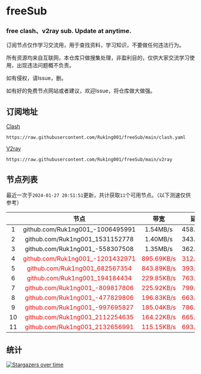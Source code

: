 # freeSub
### free clash、v2ray sub. Update at anytime.

订阅节点仅作学习交流用，用于查找资料，学习知识，不要做任何违法行为。

所有资源均来自互联网，本仓库只做搜集处理，非盈利目的，仅供大家交流学习使用，出现违法问题概不负责。

如有侵权，请Issue，删。

如有好的免费节点网站或者建议，欢迎Issue，将仓库做大做强。

## 订阅地址
[Clash](https://raw.githubusercontent.com/Ruk1ng001/freeSub/main/clash.yaml)
```
https://raw.githubusercontent.com/Ruk1ng001/freeSub/main/clash.yaml
```
[V2ray](https://raw.githubusercontent.com/Ruk1ng001/freeSub/main/v2ray)
```
https://raw.githubusercontent.com/Ruk1ng001/freeSub/main/v2ray
```

## 节点列表

最近一次于`2024-01-27 20:51:51`更新，共计获取`11`个可用节点。（以下测速仅供参考）

|  | 节点 | 带宽 | 延迟 |
|:-:|:--:|:--:|:--:|
 | 1 | github.com/Ruk1ng001_-1006495991 | 1.54MB/s | 458.00ms |
 | 2 | github.com/Ruk1ng001_1531152778 | 1.40MB/s | 343.00ms |
 | 3 | github.com/Ruk1ng001_-558307508 | 1.35MB/s | 362.00ms |
 | 4 | <font color=red>github.com/Ruk1ng001_-1201432971</font> | <font color=red>895.69KB/s</font> | <font color=red>312.00ms</font> |
 | 5 | <font color=red>github.com/Ruk1ng001_682567354</font> | <font color=red>843.89KB/s</font> | <font color=red>393.00ms</font> |
 | 6 | <font color=red>github.com/Ruk1ng001_194184434</font> | <font color=red>229.85KB/s</font> | <font color=red>763.00ms</font> |
 | 7 | <font color=red>github.com/Ruk1ng001_-809817806</font> | <font color=red>225.92KB/s</font> | <font color=red>799.00ms</font> |
 | 8 | <font color=red>github.com/Ruk1ng001_-477829806</font> | <font color=red>196.83KB/s</font> | <font color=red>663.00ms</font> |
 | 9 | <font color=red>github.com/Ruk1ng001_-997695827</font> | <font color=red>185.04KB/s</font> | <font color=red>786.00ms</font> |
 | 10 | <font color=red>github.com/Ruk1ng001_2112254635</font> | <font color=red>164.22KB/s</font> | <font color=red>665.00ms</font> |
 | 11 | <font color=red>github.com/Ruk1ng001_2132656991</font> | <font color=red>115.15KB/s</font> | <font color=red>693.00ms</font> |


## 统计

[![Stargazers over time](https://starchart.cc/Ruk1ng001/freeSub.svg)](https://starchart.cc/Ruk1ng001/freeSub)